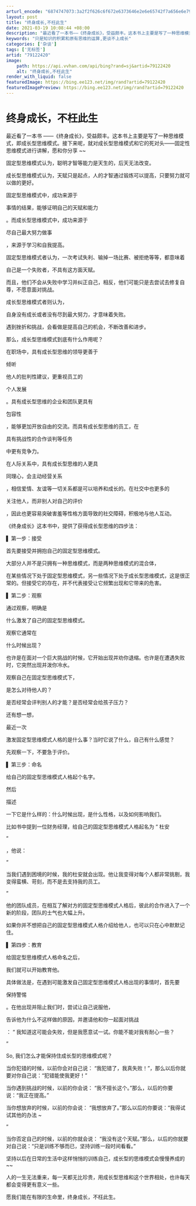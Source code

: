 ```yaml
---
arturl_encode: "6874747073:3a2f2f626c6f672e6373646e2e6e65742f7a656e6e79303039:2f61727469636c652f64657461696c732f3739313232343230"
layout: post
title: "终身成长,不枉此生"
date: 2021-03-19 10:08:44 +08:00
description: "最近看了一本书——《终身成长》，受益颇丰。这本书上主要是写了一种思维模式，即成长型思维模式。接下来呢"
keywords: "只是知识的积累和原有思维的运算,更谈不上成长"
categories: ['杂谈']
tags: ['无标签']
artid: "79122420"
image:
    path: https://api.vvhan.com/api/bing?rand=sj&artid=79122420
    alt: "终身成长,不枉此生"
render_with_liquid: false
featuredImage: https://bing.ee123.net/img/rand?artid=79122420
featuredImagePreview: https://bing.ee123.net/img/rand?artid=79122420
---
```


# 终身成长，不枉此生

最近看了一本书
——《终身成长》，受益颇丰。这本书上主要是写了一种思维模式，即成长型思维模式。接下来呢，就对成长型思维模式和它的死对头——固定性思维模式进行讲解，愿和你分享
~~

固定型思维模式认为，聪明才智等能力是天生的，后天无法改变。

成长型思维模式认为，天赋只是起点，人的才智通过锻炼可以提高，只要努力就可以做的更好。

固定型思维模式中，成功来源于

事情的结果，能够证明自己的天赋和能力

。而成长型思维模式中，成功来源于

尽自己最大努力做事

，来源于学习和自我提高。

固定型思维模式者认为，一次考试失利、输掉一场比赛、被拒绝等等，都意味着

自己是一个失败者，不具有这方面天赋。

而且，他们不会从失败中学习并纠正自己，相反，他们可能只是去尝试去修复自尊，不愿意面对挑战。

成长型思维模式者则认为，

自身没有成长或者没有尽到最大努力，才意味着失败。

遇到挫折和挑战，会看做是提高自己的机会，不断改善和进步。

那么，成长型思维模式到底有什么作用呢？

在职场中，具有成长型思维的领导更善于

倾听

他人的批判性建议，更重视员工的

个人发展

。具有成长型思维的企业和团队更具有

包容性

，能够更加开放自由的交流。而具有成长型思维的员工，在

具有挑战性的合作谈判等任务

中更有竞争力。

在人际关系中，具有成长型思维的人更具

同理心，会主动经营关系

，相信爱情、友谊等一切关系都是可以培养和成长的。在社交中也更多的

关注他人，而非别人对自己的评价

，因此也更容易突破害羞等性格方面导致的社交障碍，积极地与他人互动。

《终身成长》这本书中，提供了获得成长型思维的四步法：

▌
第一步：接受

首先要接受并拥抱自己的固定型思维模式。

大部分人并不是只拥有一种思维模式，而是两种思维模式的混合体，

在某些情况下处于固定型思维模式，另一些情况下处于成长型思维模式，这是很正常的。但接受它的存在，并不代表接受让它频繁出现和它带来的危害。

▌
第二步：观察

通过观察，明确是

什么激发了自己的固定型思维模式。

观察它通常在

什么时候出现？

也许是在面对一个巨大挑战的时候，它开始出现并劝你退缩。也许是在遭遇失败时，它突然出现并泼你冷水。

观察自己在固定型思维模式下，

是怎么对待他人的？

是否经常会评判别人的才能？是否经常会给孩子压力？

还有想一想，

最近一次

激发固定型思维模式人格的是什么事？当时它说了什么，自己有什么感觉？

先观察一下，不要急于评价。

▌
第三步：命名

给自己的固定型思维模式人格起个名字。

然后

描述

一下它是什么样的：什么时候出现，是什么性格，以及如何影响我们。

比如书中提到一位财务经理，给自己的固定型思维模式人格起名为
“
杜安

”

，他说：

“

当我们遇到困境的时候，我的杜安就会出现。他让我变得对每个人都非常挑剔，我变得蛮横、苛刻，而不是去支持我的员工。

”

他的团队成员，在相互了解对方的固定型思维模式人格后，彼此的合作进入了一个新的阶段，团队的士气也大幅上升。

如果你并不想把自己的固定型思维模式人格介绍给他人，也可以只在心中默默记住。

▌
第四步：教育

给固定型思维模式人格命名之后，

我们就可以开始教育他。

具体做法是，在遇到可能激发自己固定型思维模式人格出现的事情时，首先要

保持警惕

。在他出现并阻止我们时，尝试让自己说服他，

告诉他为什么不这样做的原因，并邀请他和你一起面对挑战

：
“
我知道这可能会失败，但是我愿意试一试。你能不能对我有耐心一些？

”

So,
我们怎么才能保持住成长型的思维模式呢？

当你犯错的时候，以前你会对自己说：
“我犯错了，我真失败！”，那么以后你就要对你自己说：“犯错能使我更好！”

当你遇到挑战的时候，以前的你会说：
“我不擅长这个。”那么，以后的你要说：“我正在提高。”

当你想放弃的时候，以前的你会说：
“我想放弃了。”那么以后的你要说：“我得试试其他的办法
~

”

当你否定自己的时候，以前的你就会说：
“我没有这个天赋。”那么，以后的你就要对自己说：“只是训练不够而已，坚持训练一段时间看看。”

坚持以后在日常的生活中这样悄悄的训练自己，成长型的思维模式会慢慢养成的
~~

人的一生无法重来，每一天都无比珍贵，用成长型思维和这个世界相处，也许每天都会变得更有意义一些。

愿我们能在有限的生命里，终身成长，不枉此生。
